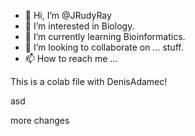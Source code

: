 - 👋 Hi, I’m @JRudyRay
- 👀 I’m interested in Biology.
- 🌱 I’m currently learning Bioinformatics.
- 💞️ I’m looking to collaborate on ... stuff.
- 📫 How to reach me ...

<!---
JRudyRay/JRudyRay is a ✨ special ✨ repository because its `README.md` (this file) appears on your GitHub profile.
You can click the Preview link to take a look at your changes.
--->

This is a colab file with DenisAdamec!

asd


more changes
